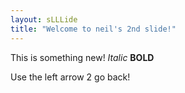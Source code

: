 ```yaml
---
layout: sLLLide
title: "Welcome to neil's 2nd slide!"
---
```

This is something new! *Italic* **BOLD**


Use the left arrow 2 go back!
